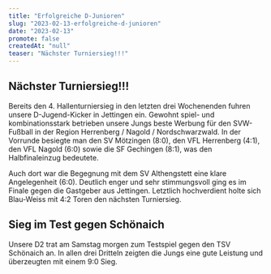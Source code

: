 ```yaml
---
title: "Erfolgreiche D-Junioren"
slug: "2023-02-13-erfolgreiche-d-junioren"
date: "2023-02-13"
promote: false
createdAt: "null"
teaser: "Nächster Turniersieg!!!"
---
```

## Nächster Turniersieg!!!

Bereits den 4. Hallenturniersieg in den letzten drei Wochenenden fuhren unsere D-Jugend-Kicker in Jettingen ein. Gewohnt spiel- und kombinationsstark betrieben unsere Jungs beste Werbung für den SVW-Fußball in der Region Herrenberg / Nagold / Nordschwarzwald. In der Vorrunde besiegte man den SV Mötzingen (8:0), den VFL Herrenberg (4:1), den VFL Nagold (6:0) sowie die SF Gechingen (8:1), was den Halbfinaleinzug bedeutete.

Auch dort war die Begegnung mit dem SV Althengstett eine klare Angelegenheit (6:0). Deutlich enger und sehr stimmungsvoll ging es im Finale gegen die Gastgeber aus Jettingen. Letztlich hochverdient holte sich Blau-Weiss mit 4:2 Toren den nächsten Turniersieg.

## Sieg im Test gegen Schönaich

Unsere D2 trat am Samstag morgen zum Testspiel gegen den TSV Schönaich an. In allen drei Dritteln zeigten die Jungs eine gute Leistung und überzeugten mit einem 9:0 Sieg.
